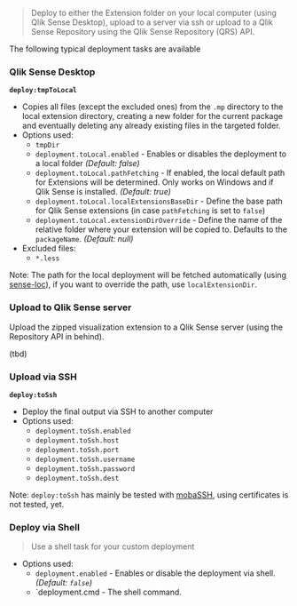 > Deploy to either the Extension folder on your local computer (using Qlik Sense Desktop), upload to a server via ssh or upload to a Qlik Sense Repository using the Qlik Sense Repository (QRS) API.

The following typical deployment tasks are available

### Qlik Sense Desktop

**`deploy:tmpToLocal`** 
* Copies all files (except the excluded ones) from the `.mp` directory to the local extension directory, creating a new folder for the current package and eventually deleting any already existing files in the targeted folder.
* Options used:  
  * `tmpDir`
  * `deployment.toLocal.enabled` - Enables or disables the deployment to a local folder *(Default: false)*
  * `deployment.toLocal.pathFetching` - If enabled, the local default path for Extensions will be determined. Only works on Windows and if Qlik Sense is installed. *(Default: true)*
  * `deployment.toLocal.localExtensionsBaseDir` - Define the base path for Qlik Sense extensions (in case `pathFetching` is set to `false`)
  * `deployment.toLocal.extensionDirOverride` - Define the name of the relative folder where your extension will be copied to. Defaults to the `packageName`. *(Default: null)*
* Excluded files:  
  * `*.less`

Note: The path for the local deployment will be fetched automatically (using [sense-loc](https://github.com/stefanwalther/sense-loc)), if you want to override the path, use `localExtensionDir`.
    
  
### Upload to Qlik Sense server

Upload the zipped visualization extension to a Qlik Sense server (using the Repository API in behind).

(tbd)
  
### Upload via SSH

**`deploy:toSsh`**
* Deploy the final output via SSH to another computer
* Options used:  
  * `deployment.toSsh.enabled`
  * `deployment.toSsh.host`
  * `deployment.toSsh.port`
  * `deployment.toSsh.username`
  * `deployment.toSsh.password`
  * `deployment.toSsh.dest`

Note: `deploy:toSsh` has mainly be tested with [mobaSSH](http://mobassh.mobatek.net/), using certificates is not tested, yet.


### Deploy via Shell

> Use a shell task for your custom deployment

* Options used:  
  * `deployment.enabled` - Enables or disable the deployment via shell. *(Default: `false`)*
  * `deployment.cmd - The shell command.
